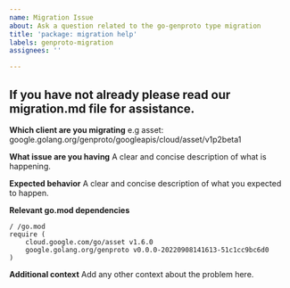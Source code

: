 ```yaml
---
name: Migration Issue
about: Ask a question related to the go-genproto type migration
title: 'package: migration help'
labels: genproto-migration
assignees: ''

---
```


## If you have not already please read our migration.md file for assistance.

**Which client are you migrating**
e.g asset: google.golang.org/genproto/googleapis/cloud/asset/v1p2beta1

**What issue are you having**
A clear and concise description of what is happening.

**Expected behavior**
A clear and concise description of what you expected to happen.

**Relevant go.mod dependencies**
```
/ /go.mod
require (
	cloud.google.com/go/asset v1.6.0
	google.golang.org/genproto v0.0.0-20220908141613-51c1cc9bc6d0
)
```


**Additional context**
Add any other context about the problem here.
